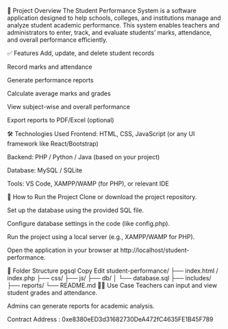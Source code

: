 📌 Project Overview The Student Performance System is a software application designed to help schools, colleges, and institutions manage and analyze student academic performance. This system enables teachers and administrators to enter, track, and evaluate students’ marks, attendance, and overall performance efficiently.

✅ Features Add, update, and delete student records

Record marks and attendance

Generate performance reports

Calculate average marks and grades

View subject-wise and overall performance

Export reports to PDF/Excel (optional)

🛠 Technologies Used Frontend: HTML, CSS, JavaScript (or any UI framework like React/Bootstrap)

Backend: PHP / Python / Java (based on your project)

Database: MySQL / SQLite

Tools: VS Code, XAMPP/WAMP (for PHP), or relevant IDE

🚀 How to Run the Project Clone or download the project repository.

Set up the database using the provided SQL file.

Configure database settings in the code (like config.php).

Run the project using a local server (e.g., XAMPP/WAMP for PHP).

Open the application in your browser at http://localhost/student-performance.

📂 Folder Structure pgsql Copy Edit student-performance/ ├── index.html / index.php ├── css/ ├── js/ ├── db/ │ └── database.sql ├── includes/ ├── reports/ └── README.md 👨‍🏫 Use Case Teachers can input and view student grades and attendance.

Admins can generate reports for academic analysis.

Contract Address : 0xe8380eED3d31682730DeA472fC4635FE1B45F789

